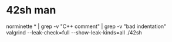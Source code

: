 <h1>42sh man</h1>

norminette * | grep -v "C++ comment" | grep -v "bad indentation"<br />
valgrind --leak-check=full --show-leak-kinds=all ./42sh
